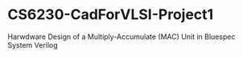 # CS6230-CadForVLSI-Project1
Harwdware Design of a Multiply-Accumulate (MAC) Unit in Bluespec System Verilog
